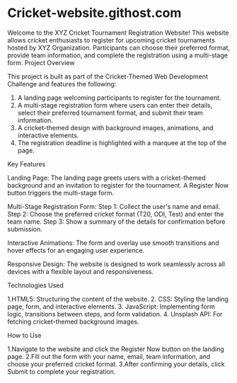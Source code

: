 # Cricket-website.githost.com
Welcome to the XYZ Cricket Tournament Registration Website! This website allows cricket enthusiasts to register for upcoming cricket tournaments hosted by XYZ Organization. Participants can choose their preferred format, provide team information, and complete the registration using a multi-stage form.
Project Overview

This project is built as part of the Cricket-Themed Web Development Challenge and features the following:

   1. A landing page welcoming participants to register for the tournament.
   2. A multi-stage registration form where users can enter their details, select their preferred tournament format, and submit their team information.
   3. A cricket-themed design with background images, animations, and interactive elements.
   4. The registration deadline is highlighted with a marquee at the top of the page.

Key Features

   Landing Page:
        The landing page greets users with a cricket-themed background and an invitation to register for the tournament.
        A Register Now button triggers the multi-stage form.

   Multi-Stage Registration Form:
        Step 1: Collect the user's name and email.
        Step 2: Choose the preferred cricket format (T20, ODI, Test) and enter the team name.
        Step 3: Show a summary of the details for confirmation before submission.

  Interactive Animations:
        The form and overlay use smooth transitions and hover effects for an engaging user experience.

  Responsive Design:
        The website is designed to work seamlessly across all devices with a flexible layout and responsiveness.

Technologies Used

   1.HTML5: Structuring the content of the website.
   2. CSS: Styling the landing page, form, and interactive elements.
   3. JavaScript: Implementing form logic, transitions between steps, and form validation.
   4. Unsplash API: For fetching cricket-themed background images.


   
 How to Use

  1.Navigate to the website and click the Register Now button on the landing page.
  2.Fill out the form with your name, email, team information, and choose your preferred cricket format.
  3.After confirming your details, click Submit to complete your registration.
